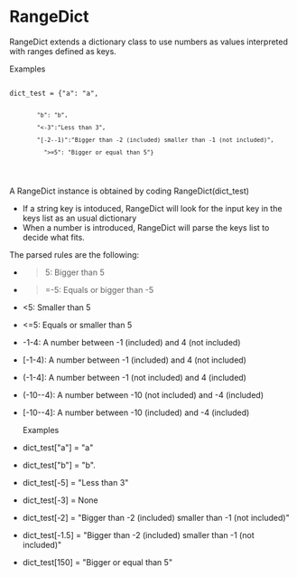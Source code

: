 # RangeDict

RangeDict extends a dictionary class to use numbers as values interpreted with ranges defined as keys.

Examples


<code>
dict_test = {"a": "a", 
             
            "b": "b",
  
            "<-3":"Less than 3",
              
            "[-2--1)":"Bigger than -2 (included) smaller than -1 (not included)",
              
              ">=5": "Bigger or equal than 5"}
  </code>
  
  
A RangeDict instance is obtained by coding RangeDict(dict_test)  
  
- If a string key is intoduced, RangeDict will look for the input key in the keys list as an usual dictionary 
- When a number is introduced, RangeDict will parse the keys list to decide what fits.
 
The parsed rules are the following:
- >5: Bigger than 5
- >=-5: Equals or bigger than -5
- <5: Smaller than 5
- <=5: Equals or smaller than 5
- -1-4: A number between -1 (included) and 4 (not included) 
- [-1-4): A number between -1 (included) and 4 (not included) 
- (-1-4]: A number between -1 (not included) and 4 (included) 
- (-10--4): A number between -10 (not included) and -4 (included) 
- [-10--4]: A number between -10 (included) and -4 (included) 
  
  Examples
  
- dict_test["a"] = "a"
-  dict_test["b"] = "b". 
- dict_test[-5] = "Less than 3"
- dict_test[-3] = None
- dict_test[-2] = "Bigger than -2 (included) smaller than -1 (not included)"
- dict_test[-1.5] = "Bigger than -2 (included) smaller than -1 (not included)"
- dict_test[150] = "Bigger or equal than 5"
  
  
    
    
